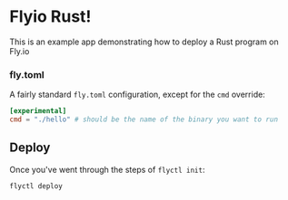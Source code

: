 # Flyio Rust!

This is an example app demonstrating how to deploy a Rust program on Fly.io

### fly.toml

A fairly standard `fly.toml` configuration, except for the `cmd` override:

```toml
[experimental]
cmd = "./hello" # should be the name of the binary you want to run
```

## Deploy

Once you've went through the steps of `flyctl init`:

```
flyctl deploy
```

